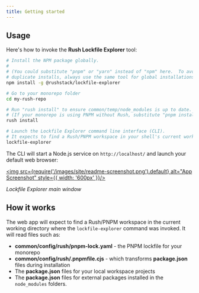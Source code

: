 ```yaml
---
title: Getting started
---
```


## Usage

Here's how to invoke the **Rush Lockfile Explorer** tool:

```bash
# Install the NPM package globally.
#
# (You could substitute "pnpm" or "yarn" instead of "npm" here.  To avoid confusing
# duplicate installs, always use the same tool for global installations!)
npm install -g @rushstack/lockfile-explorer

# Go to your monorepo folder
cd my-rush-repo

# Run "rush install" to ensure common/temp/node_modules is up to date.
# (If your monorepo is using PNPM without Rush, substitute "pnpm install" for this step.)
rush install

# Launch the Lockfile Explorer command line interface (CLI).
# It expects to find a Rush/PNPM workspace in your shell's current working directory.
lockfile-explorer
```

The CLI will start a Node.js service on `http://localhost/` and launch your default web browser:

<a href="pathname:///images/site/readme-screenshot.png"><img src={require('/images/site/readme-screenshot.png').default}
alt="App Screenshot" style={{ width: '600px' }}/></a><br/>

_Lockfile Explorer main window_

## How it works

The web app will expect to find a Rush/PNPM workspace in the current working directory where
the `lockfile-explorer` command was invoked. It will read files such as:

- **common/config/rush/pnpm-lock.yaml** - the PNPM lockfile for your monorepo
- **common/config/rush/.pnpmfile.cjs** - which transforms **package.json** files during installation
- The **package.json** files for your local workspace projects
- The **package.json** files for external packages installed in the `node_modules` folders.
